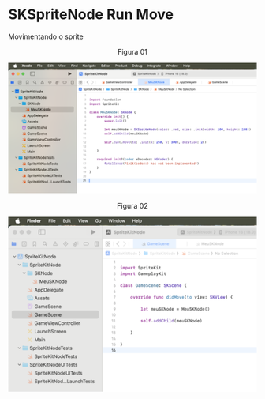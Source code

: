 # SKSpriteNode Run Move

Movimentando o sprite

<div align="center">
Figura 01
</div>

![](Imagens/SpriteNode-RunMoveTo-Img01.png)

<div align="center">
Figura 02
</div>

![](Imagens/SpriteNode-Run-Img02.png)


